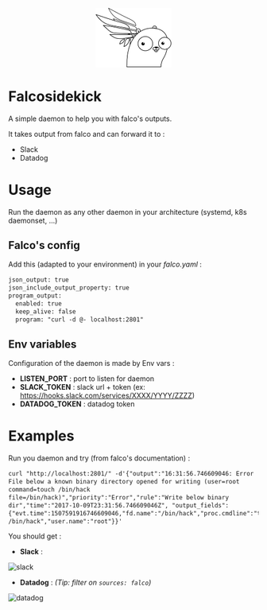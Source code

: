 <p align="center">
    <img src="falcosidekick.png" width="30%"/>
</p>

# Falcosidekick
A simple daemon to help you with falco's outputs.

It takes output from falco and can forward it to :
* Slack
* Datadog

# Usage

Run the daemon as any other daemon in your architecture (systemd, k8s daemonset, ...)

## Falco's config

Add this (adapted to your environment) in your *falco.yaml* :
```
json_output: true
json_include_output_property: true
program_output:
  enabled: true
  keep_alive: false
  program: "curl -d @- localhost:2801"
```

## Env variables 

Configuration of the daemon is made by Env vars :

* **LISTEN_PORT** : port to listen for daemon
* **SLACK_TOKEN** : slack url + token (ex: https://hooks.slack.com/services/XXXX/YYYY/ZZZZ)
* **DATADOG_TOKEN** : datadog token

# Examples

Run you daemon and try (from falco's documentation) :
```
curl "http://localhost:2801/" -d'{"output":"16:31:56.746609046: Error File below a known binary directory opened for writing (user=root command=touch /bin/hack file=/bin/hack)","priority":"Error","rule":"Write below binary dir","time":"2017-10-09T23:31:56.746609046Z", "output_fields": {"evt.time":1507591916746609046,"fd.name":"/bin/hack","proc.cmdline":"touch /bin/hack","user.name":"root"}}'
```

You should get :

* **Slack** :

![slack](https://raw.githubusercontent.com/issif/falcosidekick/slack.png)

* **Datadog** :
*(Tip: filter on `sources: falco`)*

![datadog](https://raw.githubusercontent.com/issif/falcosidekick/datadog.png)